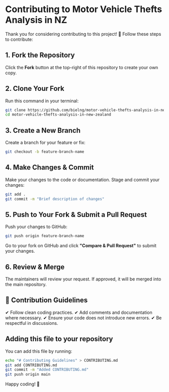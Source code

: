 # Contributing to Motor Vehicle Thefts Analysis in NZ

Thank you for considering contributing to this project! 🚀 Follow these steps to contribute:

## 1. Fork the Repository

Click the **Fork** button at the top-right of this repository to create your own copy.

## 2. Clone Your Fork

Run this command in your terminal:

```bash
git clone https://github.com/bielng/motor-vehicle-thefts-analysis-in-new-zealand.git
cd motor-vehicle-thefts-analysis-in-new-zealand
```

## 3. Create a New Branch

Create a branch for your feature or fix:

```bash
git checkout -b feature-branch-name
```

## 4. Make Changes & Commit

Make your changes to the code or documentation. Stage and commit your changes:

```bash
git add .
git commit -m "Brief description of changes"
```

## 5. Push to Your Fork & Submit a Pull Request

Push your changes to GitHub:

```bash
git push origin feature-branch-name
```

Go to your fork on GitHub and click **"Compare & Pull Request"** to submit your changes.

## 6. Review & Merge

The maintainers will review your request. If approved, it will be merged into the main repository.

## 🎯 Contribution Guidelines

✔ Follow clean coding practices. ✔ Add comments and documentation where necessary. ✔ Ensure your code does not introduce new errors. ✔ Be respectful in discussions.

## Adding this file to your repository

You can add this file by running:

```bash
echo "# Contributing Guidelines" > CONTRIBUTING.md
git add CONTRIBUTING.md
git commit -m "Added CONTRIBUTING.md"
git push origin main
```

Happy coding! 🚀
